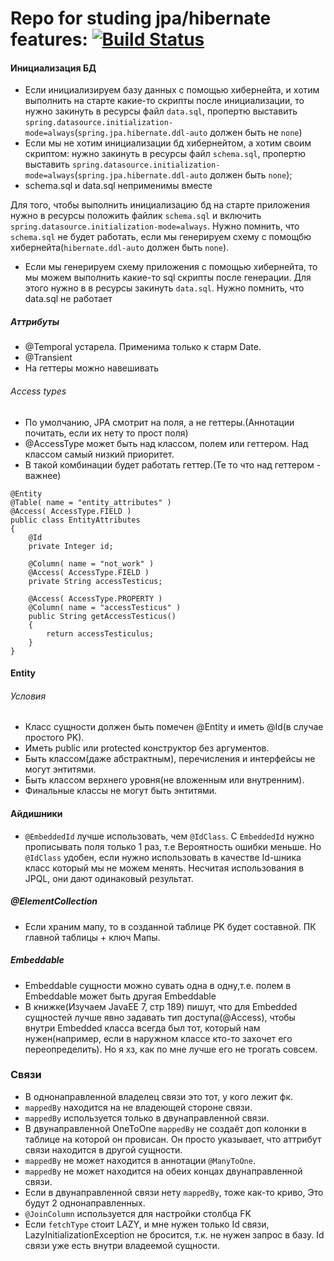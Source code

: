 # __Repo for studing jpa/hibernate features:__ [![Build Status](https://travis-ci.com/4atlanin/jpa_hibernate.svg?branch=master)](https://travis-ci.com/4atlanin/jpa_hibernate)

#### Инициализация БД
 - Если инициализируем базу данных с помощью хибернейта, и хотим выполнить на старте какие-то скрипты после инициализации, то нужно закинуть в ресурсы
  файл `data.sql`, пропертю выставить `spring.datasource.initialization-mode=always`(`spring.jpa.hibernate.ddl-auto` должен быть не `none`)
 - Если мы не хотим инициализации бд хибернейтом, а хотим своим скриптом: нужно закинуть в ресурсы
  файл `schema.sql`, пропертю выставить `spring.datasource.initialization-mode=always`(`spring.jpa.hibernate.ddl-auto` должен быть `none`);
 - schema.sql и data.sql неприменимы вместе
 
 Для того, чтобы выполнить инициализацию бд на старте приложения нужно в ресурсы положить файлик `schema.sql` и включить `spring.datasource.initialization-mode=always`. 
 Нужно помнить, что `schema.sql` не будет работать, если мы генерируем схему с помощбю хибернейта(`hibernate.ddl-auto` должен быть `none`).
 - Если мы генерируем схему приложения с помощью хибернейта, то мы можем выполнить какие-то sql скрипты после генерации. Для этого нужно в в ресурсы закинуть `data.sql`.
 Нужно помнить, что data.sql не работает
 
 ##### Аттрибуты
 - @Temporal устарела. Применима только к старм Date.
 - @Transient 
 - На геттеры можно навешивать
 ###### Access types
  - По умолчанию, JPA смотрит на поля, а не геттеры.(Аннотации почитать, если их нету то прост поля)
  - @AccessType может быть над классом, полем или геттером. Над классом самый низкий приоритет.
  - В такой комбинации будет работать геттер.(Те то что над геттером - важнее)
   ```
   @Entity
   @Table( name = "entity_attributes" )
   @Access( AccessType.FIELD )
   public class EntityAttributes
   {
       @Id
       private Integer id;
   
       @Column( name = "not_work" )
       @Access( AccessType.FIELD )
       private String accessTesticus;
   
       @Access( AccessType.PROPERTY )
       @Column( name = "accessTesticus" )
       public String getAccessTesticus()
       {
           return accessTesticulus;
       }
   }
   ```
   
#### Entity
###### Условия
 - Класс сущности должен быть помечен @Entity и иметь @Id(в случае простого PK).
 - Иметь public или protected конструктор без аргументов.
 - Быть классом(даже абстрактным), перечисления и интерфейсы не могут энтитями.
 - Быть классом верхнего уровня(не вложенным или внутренним).
 - Финальные классы не могут быть энтитями.
 
#### Айдишники
 - `@EmbeddedId` лучше использовать, чем `@IdClass`. C `EmbeddedId`  нужно прописывать поля только 1 раз, т.е Вероятность ошибки меньше.
 Но `@IdClass` удобен, если нужно использовать в качестве Id-шника класс который мы не можем менять. 
 Несчитая использования в JPQL, они дают одинаковый результат.
##### @ElementCollection
 - Если храним мапу, то в созданной таблице PK будет составной. ПК главной таблицы + ключ Мапы.
##### Embeddable
 - Embeddable сущности можно сувать одна в одну,т.е. полем в Embeddable может быть другая Embeddable
 - В книжке(Изучаем JavaEE 7, стр 189) пишут, что для Embedded сущностей лучше явно задавать тип доступа(@Access), чтобы внутри Embedded класса 
  всегда был тот, который нам нужен(например, если в наружном классе кто-то захочет его переопределить). Но я хз, как по мне лучше его не трогать совсем. 
### Связи
 - В однонаправленной владелец связи это тот, у кого лежит фк.  
 - `mappedBy` находится на не владеющей стороне связи.
 - `mappedBy` используется только в двунаправленной связи.
 - В двунаправленной OneToOne `mappedBy` не создаёт доп колонки в таблице на которой он провисан. Он просто указывает, что аттрибут связи находится 
    в другой сущности. 
 - `mappedBy` не может находится в аннотации `@ManyToOne`.
 - `mappedBy` не может находится на обеих концах двунаправленной связи.
 - Если в двунаправленной связи нету `mappedBy`, тоже как-то криво, Это будут 2 однонаправленных.
 - `@JoinColumn` используется для настройки столбца FK
 - Если `fetchType` стоит LAZY, и мне нужен только Id связи, LazyInitializationException не бросится, т.к. не нужен запрос в базу. 
    Id связи уже есть внутри владеемой сущности.
 
